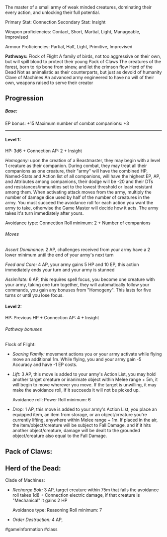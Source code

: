 The master of a small army of weak minded creatures, dominating their every action, and unlocking their full potential.

Primary Stat: Connection
Secondary Stat: Insight

Weapon proficiencies: Contact, Short, Martial, Light, Manageable, Improvised

Armour Proficiencies: Partial, Half, Light, Primitive, Improvised

**Pathways:**
Flock of Flight
	A family of birds, not too aggressive on their own, but will spill blood to protect their young
Pack of Claws
	The creatures of the forest, born to rip bone from sinew, and let the crimson flow
Herd of the Dead
	Not as animalistic as their counterparts, but just as devoid of humanity
Clave of Machines
	An advanced army engineered to have no will of their own, weapons raised to serve their creator

## Progression

##### Base:
EP bonus: +15
Maximum number of combat companions: +3

---
#### Level 1:

HP: 3d6 + Connection
AP: 2 + Insight

*Homogeny:* upon the creation of a Beastmaster, they may begin with a level 1 creature as their companion. During combat, they may treat all their companions as one creature, their "army" will have the combined HP, Named-Stats and Action list of all companions, will have the highest EP, AP, and Attributes among companions, their dodge will be -20 and their DTs and resistances/immunities set to the lowest threshold or least resistant among them. When activating attack moves from the army, multiply the number of damage dice used by half of the number of creatures in the army. You must succeed the avoidance roll for each action you want the army to take, otherwise the Game Master will decide how it acts. The army takes it's turn immediately after yours.

Avoidance type: Connection
Roll minimum: 2 + Number of companions
###### Moves
*Assert Dominance:* 2 AP, challenges received from your army have a 2 lower minimum until the end of your army's next turn

*Feed and Care:* 4 AP, your army gains 5 HP and 10 EP, this action immediately ends your turn and your army is stunned

*Assimilate:* 6 AP, this requires spell focus, you become one creature with your army, taking one turn together, they will automatically follow your commands, you gain any bonuses from "Homogeny". This lasts for five turns or until you lose focus.

#### Level 2:

HP: Previous HP + Connection
AP: 4 + Insight

###### Pathway bonuses

Flock of Flight: 
- *Soaring Family:* movement actions you or your army activate while flying move an additional 1m. While flying, you and your army gain -5 Accuracy and have -1 EP costs.
- *Lift:* 3 AP, this move is added to your army's Action List, you may hold another target creature or inanimate object within Melee range + 5m, it will begin to move wherever you move. If the target is unwilling, it may make the avoidance roll, if it succeeds it will not be picked up.

  Avoidance roll: Power
  Roll minimum: 6
- *Drop:* 1 AP, this move is added to your army's Action List, you place an equipped item, an item from storage, or an object/creature you're currently lifting, anywhere within Melee range + 1m. If placed in the air, the item/object/creature will be subject to Fall Damage, and if it hits another object/creature, damage will be dealt to the grounded object/creature also equal to the Fall Damage.

Pack of Claws:
- 

Herd of the Dead:
- 

Clade of Machines:
- *Recharge Bolt:* 3 AP, target creature within 75m that fails the avoidance roll takes 1d8 + Connection electric damage, if that creature is "Mechanical" it gains 2 HP

  Avoidance type: Reasoning
  Roll minimum: 7
- *Order Destruction:* 4 AP, 

#gameInformation #class